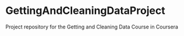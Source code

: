 GettingAndCleaningDataProject
=============================

Project repository for the Getting and Cleaning Data Course in Coursera
